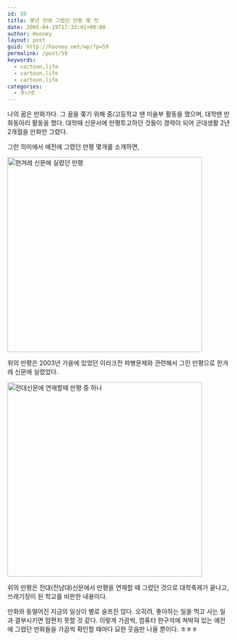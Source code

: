 ```yaml
---
id: 59
title: 몇년 전에 그렸던 만평 몇 컷
date: 2005-04-19T17:33:01+09:00
author: Hooney
layout: post
guid: http://hooney.net/wp/?p=59
permalink: /post/59
keywords:
  - cartoon,life
  - cartoon,life
  - cartoon,life
categories:
  - 후니넷
---
```

나의 꿈은 만화가다. 그 꿈을 쫒기 위해 중/고등학교 땐 미술부 활동을 했으며, 대학땐 만화동아리 활동을 했다. 대학때 신문사에 만평투고하던 것들이 경력이 되어 군대생활 2년 2개월을 만화만 그렸다.

그런 의미에서 예전에 그렸던 만평 몇개를 소개하면, 

[<img src="/files/img/2005-04/_cartoon_zotoon_04.jpg" width="440" height="440" alt="한겨레 신문에 실렸던 만평" />](/files/img/2005-04/cartoon_zotoon_04.jpg)

위의 만평은 2003년 가을에 있었던 이라크전 파병문제와 관련해서 그린 만평으로 한겨레 신문에 실렸었다.

[<img src="/files/img/2005-04/_%EB%A7%8C%ED%8F%893.jpg" width="440" height="439" alt="전대신문에 연재할때 만평 중 하나" />](/files/img/2005-04/%EB%A7%8C%ED%8F%893.jpg)

위의 만평은 전대(전남대)신문에서 만평을 연재할 때 그렸던 것으로 대학축제가 끝나고, 쓰레기장이 된 학교를 비판한 내용이다.

만화와 동떨어진 지금의 일상이 별로 슬프진 않다. 오히려, 좋아하는 일을 먹고 사는 일과 결부시키면 맘편치 못할 것 같다. 이렇게 가끔씩, 컴퓨터 한구석에 쳐박혀 있는 예전에 그렸던 만화들을 가끔씩 확인할 때마다 묘한 웃음만 나올 뿐이다. ㅎㅎㅎ